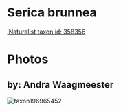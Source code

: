 
Serica brunnea
==============
  
[iNaturalist taxon id: 358356](https://www.inaturalist.org/taxa/358356)
# Photos

## by: Andra Waagmeester
  
![taxon196965452](https://inaturalist-open-data.s3.amazonaws.com/photos/210980095/medium.jpeg)